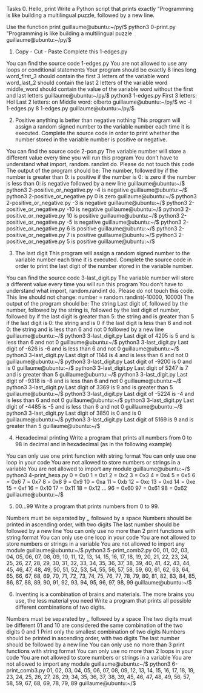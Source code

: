 Tasks
0. Hello, print
Write a Python script that prints exactly "Programming is like building a multilingual puzzle, followed by a new line.

Use the function print
guillaume@ubuntu:~/py/$ python3 0-print.py 
"Programming is like building a multilingual puzzle
guillaume@ubuntu:~/py/$

1. Copy - Cut - Paste
Complete this 1-edges.py

You can find the source code 1-edges.py
You are not allowed to use any loops or conditional statements
Your program should be exactly 8 lines long
word_first_3 should contain the first 3 letters of the variable word
word_last_2 should contain the last 2 letters of the variable word
middle_word should contain the value of the variable word without the first and last letters
guillaume@ubuntu:~/py/$ python3 1-edges.py
First 3 letters: Hol
Last 2 letters: on
Middle word: olberto
guillaume@ubuntu:~/py/$ wc -l 1-edges.py
8 1-edges.py
guillaume@ubuntu:~/py/$

2. Positive anything is better than negative nothing
This program will assign a random signed number to the variable number each time it is executed. Complete the source code in order to print whether the number stored in the variable number is positive or negative.

You can find the source code 2-pon.py
The variable number will store a different value every time you will run this program
You don’t have to understand what import, random. randint do. Please do not touch this code
The output of the program should be:
The number, followed by
if the number is greater than 0: is positive
if the number is 0: is zero
if the number is less than 0: is negative
followed by a new line
guillaume@ubuntu:~/$ python3 2-positive_or_negative.py 
-4 is negative
guillaume@ubuntu:~/$ python3 2-positive_or_negative.py 
0 is zero
guillaume@ubuntu:~/$ python3 2-positive_or_negative.py 
-3 is negative
guillaume@ubuntu:~/$ python3 2-positive_or_negative.py 
-10 is negative
guillaume@ubuntu:~/$ python3 2-positive_or_negative.py 
10 is positive
guillaume@ubuntu:~/$ python3 2-positive_or_negative.py 
-5 is negative
guillaume@ubuntu:~/$ python3 2-positive_or_negative.py 
6 is positive
guillaume@ubuntu:~/$ python3 2-positive_or_negative.py 
7 is positive
guillaume@ubuntu:~/$ python3 2-positive_or_negative.py 
5 is positive
guillaume@ubuntu:~/$

3. The last digit
This program will assign a random signed number to the variable number each time it is executed. Complete the source code in order to print the last digit of the number stored in the variable number.

You can find the source code 3-last_digit.py
The variable number will store a different value every time you will run this program
You don’t have to understand what import, random.randint do. Please do not touch this code. This line should not change: number = random.randint(-10000, 10000)
The output of the program should be:
The string Last digit of, followed by
the number, followed by
the string is, followed by the last digit of number, followed by
if the last digit is greater than 5: the string and is greater than 5
if the last digit is 0: the string and is 0
if the last digit is less than 6 and not 0: the string and is less than 6 and not 0
followed by a new line
guillaume@ubuntu:~/$ python3 3-last_digit.py
Last digit of 4205 is 5 and is less than 6 and not 0
guillaume@ubuntu:~/$ python3 3-last_digit.py
Last digit of -626 is -6 and is less than 6 and not 0
guillaume@ubuntu:~/$ python3 3-last_digit.py
Last digit of 1144 is 4 and is less than 6 and not 0
guillaume@ubuntu:~/$ python3 3-last_digit.py
Last digit of -9200 is 0 and is 0
guillaume@ubuntu:~/$ python3 3-last_digit.py
Last digit of 5247 is 7 and is greater than 5
guillaume@ubuntu:~/$ python3 3-last_digit.py
Last digit of -9318 is -8 and is less than 6 and not 0
guillaume@ubuntu:~/$ python3 3-last_digit.py
Last digit of 3369 is 9 and is greater than 5
guillaume@ubuntu:~/$ python3 3-last_digit.py
Last digit of -5224 is -4 and is less than 6 and not 0
guillaume@ubuntu:~/$ python3 3-last_digit.py
Last digit of -4485 is -5 and is less than 6 and not 0
guillaume@ubuntu:~/$ python3 3-last_digit.py
Last digit of 3850 is 0 and is 0
guillaume@ubuntu:~/$ python3 3-last_digit.py
Last digit of 5169 is 9 and is greater than 5
guillaume@ubuntu:~/$

4. Hexadecimal printing
Write a program that prints all numbers from 0 to 98 in decimal and in hexadecimal (as in the following example)

You can only use one print function with string format
You can only use one loop in your code
You are not allowed to store numbers or strings in a variable
You are not allowed to import any module
guillaume@ubuntu:~/$ python3 4-print_hexa.py
0 = 0x0
1 = 0x1
2 = 0x2
3 = 0x3
4 = 0x4
5 = 0x5
6 = 0x6
7 = 0x7
8 = 0x8
9 = 0x9
10 = 0xa
11 = 0xb
12 = 0xc
13 = 0xd
14 = 0xe
15 = 0xf
16 = 0x10
17 = 0x11
18 = 0x12
...
96 = 0x60
97 = 0x61
98 = 0x62
guillaume@ubuntu:~/$ 

5. 00...99
Write a program that prints numbers from 0 to 99.

Numbers must be separated by ,, followed by a space
Numbers should be printed in ascending order, with two digits
The last number should be followed by a new line
You can only use no more than 2 print functions with string format
You can only use one loop in your code
You are not allowed to store numbers or strings in a variable
You are not allowed to import any module
guillaume@ubuntu:~/$ python3 5-print_comb2.py
00, 01, 02, 03, 04, 05, 06, 07, 08, 09, 10, 11, 12, 13, 14, 15, 16, 17, 18, 19, 20, 21, 22, 23, 24, 25, 26, 27, 28, 29, 30, 31, 32, 33, 34, 35, 36, 37, 38, 39, 40, 41, 42, 43, 44, 45, 46, 47, 48, 49, 50, 51, 52, 53, 54, 55, 56, 57, 58, 59, 60, 61, 62, 63, 64, 65, 66, 67, 68, 69, 70, 71, 72, 73, 74, 75, 76, 77, 78, 79, 80, 81, 82, 83, 84, 85, 86, 87, 88, 89, 90, 91, 92, 93, 94, 95, 96, 97, 98, 99
guillaume@ubuntu:~/$ 

6. Inventing is a combination of brains and materials. The more brains you use, the less material you need
Write a program that prints all possible different combinations of two digits.

Numbers must be separated by ,, followed by a space
The two digits must be different
01 and 10 are considered the same combination of the two digits 0 and 1
Print only the smallest combination of two digits
Numbers should be printed in ascending order, with two digits
The last number should be followed by a new line
You can only use no more than 3 print functions with string format
You can only use no more than 2 loops in your code
You are not allowed to store numbers or strings in a variable
You are not allowed to import any module
guillaume@ubuntu:~/$ python3 6-print_comb3.py
01, 02, 03, 04, 05, 06, 07, 08, 09, 12, 13, 14, 15, 16, 17, 18, 19, 23, 24, 25, 26, 27, 28, 29, 34, 35, 36, 37, 38, 39, 45, 46, 47, 48, 49, 56, 57, 58, 59, 67, 68, 69, 78, 79, 89
guillaume@ubuntu:~/$

